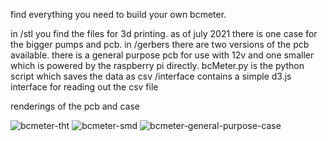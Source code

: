 find everything you need to build your own bcmeter. 

in /stl you find the files for 3d printing. as of july 2021 there is one case for the bigger pumps and pcb. 
in /gerbers there are two versions of the pcb available. there is a general purpose pcb for use with 12v and one smaller which is powered by the raspberry pi directly.
bcMeter.py is the python script which saves the data as csv
/interface contains a simple d3.js interface for reading out the csv file

renderings of the pcb and case

![bcmeter-tht](https://user-images.githubusercontent.com/87074315/124761537-337b2780-df32-11eb-83bd-753e4972f371.jpg)
![bcmeter-smd](https://user-images.githubusercontent.com/87074315/124761541-3413be00-df32-11eb-88a7-5631a5a1f0b4.jpg)
![bcmeter-general-purpose-case](https://user-images.githubusercontent.com/87074315/124761546-3413be00-df32-11eb-8138-fc08c174cbb7.jpg)
